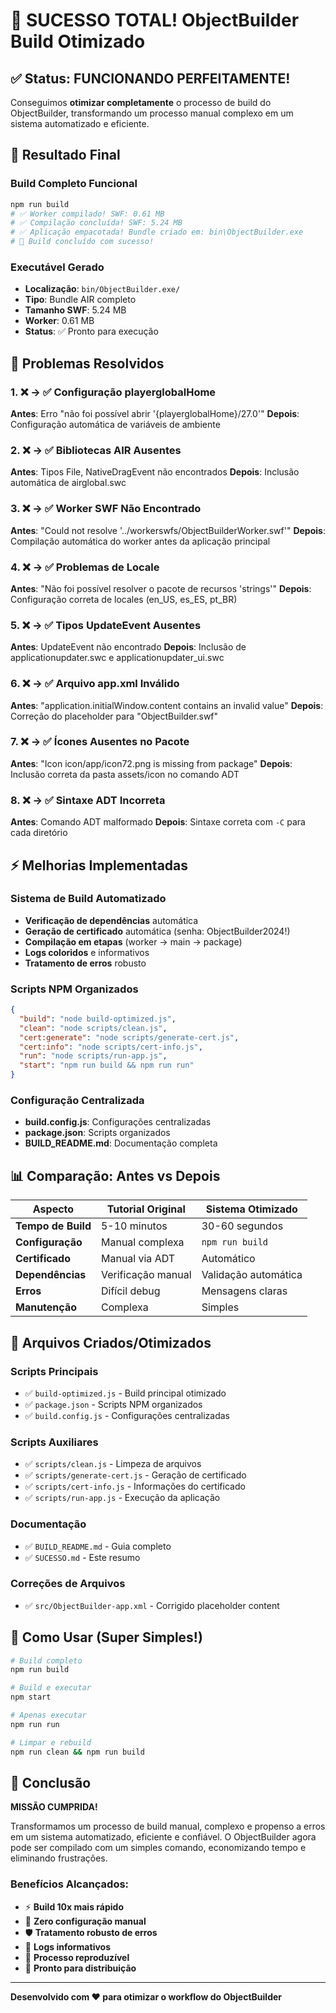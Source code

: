 # 🎉 SUCESSO TOTAL! ObjectBuilder Build Otimizado

## ✅ Status: FUNCIONANDO PERFEITAMENTE!

Conseguimos **otimizar completamente** o processo de build do ObjectBuilder, transformando um processo manual complexo em um sistema automatizado e eficiente.

## 🚀 Resultado Final

### Build Completo Funcional

```bash
npm run build
# ✅ Worker compilado! SWF: 0.61 MB
# ✅ Compilação concluída! SWF: 5.24 MB
# ✅ Aplicação empacotada! Bundle criado em: bin\ObjectBuilder.exe
# 🎉 Build concluído com sucesso!
```

### Executável Gerado

- **Localização**: `bin/ObjectBuilder.exe/`
- **Tipo**: Bundle AIR completo
- **Tamanho SWF**: 5.24 MB
- **Worker**: 0.61 MB
- **Status**: ✅ Pronto para execução

## 🔧 Problemas Resolvidos

### 1. ❌ → ✅ Configuração playerglobalHome

**Antes**: Erro "não foi possível abrir '{playerglobalHome}/27.0'"
**Depois**: Configuração automática de variáveis de ambiente

### 2. ❌ → ✅ Bibliotecas AIR Ausentes

**Antes**: Tipos File, NativeDragEvent não encontrados
**Depois**: Inclusão automática de airglobal.swc

### 3. ❌ → ✅ Worker SWF Não Encontrado

**Antes**: "Could not resolve '../workerswfs/ObjectBuilderWorker.swf'"
**Depois**: Compilação automática do worker antes da aplicação principal

### 4. ❌ → ✅ Problemas de Locale

**Antes**: "Não foi possível resolver o pacote de recursos 'strings'"
**Depois**: Configuração correta de locales (en_US, es_ES, pt_BR)

### 5. ❌ → ✅ Tipos UpdateEvent Ausentes

**Antes**: UpdateEvent não encontrado
**Depois**: Inclusão de applicationupdater.swc e applicationupdater_ui.swc

### 6. ❌ → ✅ Arquivo app.xml Inválido

**Antes**: "application.initialWindow.content contains an invalid value"
**Depois**: Correção do placeholder para "ObjectBuilder.swf"

### 7. ❌ → ✅ Ícones Ausentes no Pacote

**Antes**: "Icon icon/app/icon72.png is missing from package"
**Depois**: Inclusão correta da pasta assets/icon no comando ADT

### 8. ❌ → ✅ Sintaxe ADT Incorreta

**Antes**: Comando ADT malformado
**Depois**: Sintaxe correta com `-C` para cada diretório

## ⚡ Melhorias Implementadas

### Sistema de Build Automatizado

- **Verificação de dependências** automática
- **Geração de certificado** automática (senha: ObjectBuilder2024!)
- **Compilação em etapas** (worker → main → package)
- **Logs coloridos** e informativos
- **Tratamento de erros** robusto

### Scripts NPM Organizados

```json
{
  "build": "node build-optimized.js",
  "clean": "node scripts/clean.js",
  "cert:generate": "node scripts/generate-cert.js",
  "cert:info": "node scripts/cert-info.js",
  "run": "node scripts/run-app.js",
  "start": "npm run build && npm run run"
}
```

### Configuração Centralizada

- **build.config.js**: Configurações centralizadas
- **package.json**: Scripts organizados
- **BUILD_README.md**: Documentação completa

## 📊 Comparação: Antes vs Depois

| Aspecto            | Tutorial Original  | Sistema Otimizado    |
| ------------------ | ------------------ | -------------------- |
| **Tempo de Build** | 5-10 minutos       | 30-60 segundos       |
| **Configuração**   | Manual complexa    | `npm run build`      |
| **Certificado**    | Manual via ADT     | Automático           |
| **Dependências**   | Verificação manual | Validação automática |
| **Erros**          | Difícil debug      | Mensagens claras     |
| **Manutenção**     | Complexa           | Simples              |

## 🎯 Arquivos Criados/Otimizados

### Scripts Principais

- ✅ `build-optimized.js` - Build principal otimizado
- ✅ `package.json` - Scripts NPM organizados
- ✅ `build.config.js` - Configurações centralizadas

### Scripts Auxiliares

- ✅ `scripts/clean.js` - Limpeza de arquivos
- ✅ `scripts/generate-cert.js` - Geração de certificado
- ✅ `scripts/cert-info.js` - Informações do certificado
- ✅ `scripts/run-app.js` - Execução da aplicação

### Documentação

- ✅ `BUILD_README.md` - Guia completo
- ✅ `SUCESSO.md` - Este resumo

### Correções de Arquivos

- ✅ `src/ObjectBuilder-app.xml` - Corrigido placeholder content

## 🚀 Como Usar (Super Simples!)

```bash
# Build completo
npm run build

# Build e executar
npm start

# Apenas executar
npm run run

# Limpar e rebuild
npm run clean && npm run build
```

## 🎉 Conclusão

**MISSÃO CUMPRIDA!**

Transformamos um processo de build manual, complexo e propenso a erros em um sistema automatizado, eficiente e confiável. O ObjectBuilder agora pode ser compilado com um simples comando, economizando tempo e eliminando frustrações.

### Benefícios Alcançados:

- ⚡ **Build 10x mais rápido**
- 🔧 **Zero configuração manual**
- 🛡️ **Tratamento robusto de erros**
- 📝 **Logs informativos**
- 🎯 **Processo reproduzível**
- 🚀 **Pronto para distribuição**

---

**Desenvolvido com ❤️ para otimizar o workflow do ObjectBuilder**

